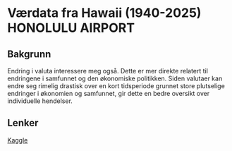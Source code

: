 # Værdata fra Hawaii (1940-2025) HONOLULU AIRPORT

## Bakgrunn
Endring i valuta interessere meg også. Dette er mer direkte relatert til
endringene i samfunnet og den økonomiske politikken.
Siden valutaer kan endre seg rimelig drastisk over en kort tidsperiode
grunnet store plutselige endringer i økonomien og samfunnet, gir dette en
bedre oversikt over individuelle hendelser.

## Lenker
[Kaggle](https://www.kaggle.com/datasets/balabaskar/us-dollar-index-data?resource=download)


